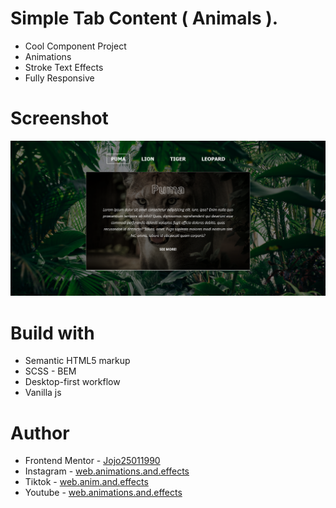 # Simple Tab Content ( Animals ).

-   Cool Component Project
-   Animations
-   Stroke Text Effects
-   Fully Responsive

# Screenshot

![](./Screenshot%20animal-tab-js-section.png)

# Build with

-   Semantic HTML5 markup
-   SCSS - BEM
-   Desktop-first workflow
-   Vanilla js

# Author

-   Frontend Mentor - [Jojo25011990](https://www.frontendmentor.io/profile/Jojo25011990)
-   Instagram - [web.animations.and.effects](https://www.instagram.com/web.animations.and.effects)
-   Tiktok - [web.anim.and.effects](https://www.tiktok.com/@web.anim.and.effects)
-   Youtube - [web.animations.and.effects](https://www.youtube.com/@web.animations.and.effects)
